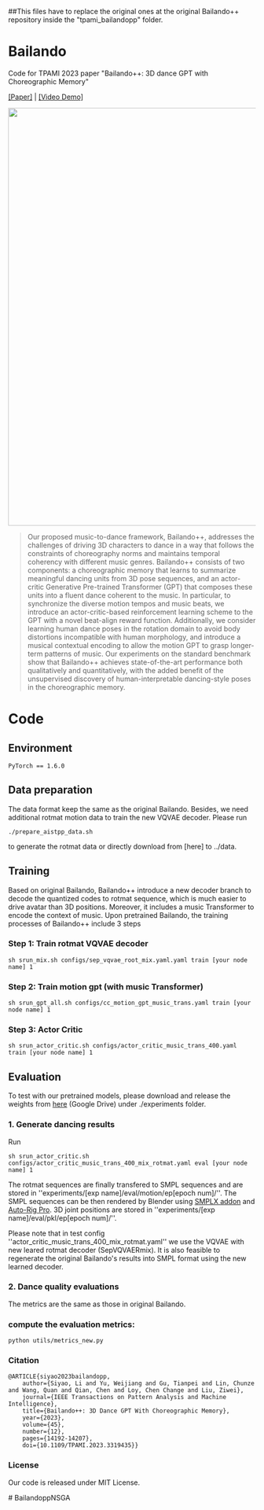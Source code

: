 ##This files have to replace the original ones at the original Bailando++ repository inside the "tpami_bailandopp" folder.


# Bailando
Code for TPAMI 2023 paper "Bailando++: 3D dance GPT with Choreographic Memory"


[[Paper]](https://ieeexplore.ieee.org/abstract/document/10264209) | [[Video Demo]](https://youtu.be/jht6NpwqLM4)

<p float="center">
	<img src="https://github.com/lisiyao21/Bailando/blob/main/gifs/improvement.gif" width="850" /> 
	</p>

> Our proposed music-to-dance framework, Bailando++, addresses the challenges of driving 3D characters to dance in a way that follows the constraints of choreography norms and maintains temporal coherency with different music genres. Bailando++ consists of two components: a choreographic memory that learns to summarize meaningful dancing units from 3D pose sequences, and an actor-critic Generative Pre-trained Transformer (GPT) that composes these units into a fluent dance coherent to the music. In particular, to synchronize the diverse motion tempos and music beats, we introduce an actor-critic-based reinforcement learning scheme to the GPT with a novel beat-align reward function. Additionally, we consider learning human dance poses in the rotation domain to avoid body distortions incompatible with human morphology, and introduce a musical contextual encoding to allow the motion GPT to grasp longer-term patterns of music. Our experiments on the standard benchmark show that Bailando++ achieves state-of-the-art performance both qualitatively and quantitatively, with the added benefit of the unsupervised discovery of human-interpretable dancing-style poses in the choreographic memory.

# Code

## Environment
    PyTorch == 1.6.0

## Data preparation

The data format keep the same as the original Bailando. Besides, we need additional rotmat motion data to train the new VQVAE decoder. Please run

    ./prepare_aistpp_data.sh

to generate the rotmat data or directly download from [here] to ../data.

## Training

Based on original Bailando, Bailando++ introduce a new decoder branch to decode the quantized codes to rotmat sequence, which is much easier to drive avatar than 3D positions. Moreover, it includes a music Transformer to encode the context of music. Upon pretrained Bailando, the training processes of Bailando++ include 3 steps 

<!-- If you are using the slurm workload manager, run the code as

If not, run -->

### Step 1: Train rotmat VQVAE decoder

    sh srun_mix.sh configs/sep_vqvae_root_mix.yaml.yaml train [your node name] 1

### Step 2: Train motion gpt (with music Transformer)

    sh srun_gpt_all.sh configs/cc_motion_gpt_music_trans.yaml train [your node name] 1

### Step 3: Actor Critic

    sh srun_actor_critic.sh configs/actor_critic_music_trans_400.yaml train [your node name] 1


## Evaluation

To test with our pretrained models, please download and release the weights from [here](https://drive.google.com/file/d/1jepf20XuplVSGEfwaPaqwniyl4styvqa/view?usp=sharing) (Google Drive) under ./experiments folder.

### 1. Generate dancing results

Run
    
    sh srun_actor_critic.sh configs/actor_critic_music_trans_400_mix_rotmat.yaml eval [your node name] 1

The rotmat sequences are finally transfered to SMPL sequences and are stored in ''experiments/[exp name]/eval/motion/ep[epoch num]/''. The SMPL sequences can be then rendered by Blender using [SMPLX addon](https://github.com/Meshcapade/SMPL_blender_addon) and [Auto-Rig Pro](https://blendermarket.com/products/auto-rig-pro). 3D joint positions are stored in ''experiments/[exp name]/eval/pkl/ep[epoch num]/''. 

Please note that in test config ''actor_critic_music_trans_400_mix_rotmat.yaml'' we use the VQVAE with new leared rotmat decoder (SepVQVAERmix). It is also feasible to regenerate the original Bailando's results into SMPL format using the new learned decoder. 


### 2. Dance quality evaluations

The metrics are the same as those in original Bailando.

### compute the evaluation metrics:

    python utils/metrics_new.py

<!-- It will show exactly the same values reported in the paper. To fasten the computation, comment Line 184 of utils/metrics_new.py after computed the ground-truth feature once. To test another folder, change Line 182 to your destination, or kindly modify this code to a "non hard version" :)
 -->


### Citation

    @ARTICLE{siyao2023bailandopp,
        author={Siyao, Li and Yu, Weijiang and Gu, Tianpei and Lin, Chunze and Wang, Quan and Qian, Chen and Loy, Chen Change and Liu, Ziwei},
        journal={IEEE Transactions on Pattern Analysis and Machine Intelligence}, 
        title={Bailando++: 3D Dance GPT With Choreographic Memory}, 
        year={2023},
        volume={45},
        number={12},
        pages={14192-14207},
        doi={10.1109/TPAMI.2023.3319435}}

### License

Our code is released under MIT License.

#   B a i l a n d o p p N S G A 
 
 
